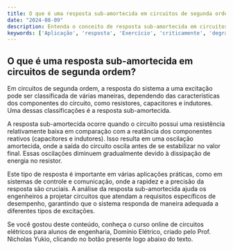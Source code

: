 ```yaml
---
title: O que é uma resposta sub-amortecida em circuitos de segunda ordem?
date: "2024-08-09"
description: Entenda o conceito de resposta sub-amortecida em circuitos de segunda ordem e sua importância em aplicações práticas.
keywords: ['Aplicação', 'resposta', 'Exercício', 'criticamente', 'degrau', 'sub-amortecida', 'EDO']
---
```


## O que é uma resposta sub-amortecida em circuitos de segunda ordem?

Em circuitos de segunda ordem, a resposta do sistema a uma excitação pode ser classificada de várias maneiras, dependendo das características dos componentes do circuito, como resistores, capacitores e indutores. Uma dessas classificações é a resposta sub-amortecida.

A resposta sub-amortecida ocorre quando o circuito possui uma resistência relativamente baixa em comparação com a reatância dos componentes reativos (capacitores e indutores). Isso resulta em uma oscilação amortecida, onde a saída do circuito oscila antes de se estabilizar no valor final. Essas oscilações diminuem gradualmente devido à dissipação de energia no resistor.

Este tipo de resposta é importante em várias aplicações práticas, como em sistemas de controle e comunicação, onde a rapidez e a precisão da resposta são cruciais. A análise da resposta sub-amortecida ajuda os engenheiros a projetar circuitos que atendam a requisitos específicos de desempenho, garantindo que o sistema responda de maneira adequada a diferentes tipos de excitações.

Se você gostou deste conteúdo, conheça o curso online de circuitos elétricos para alunos de engenharia, Domínio Elétrico, criado pelo Prof. Nicholas Yukio, clicando no botão presente logo abaixo do texto.